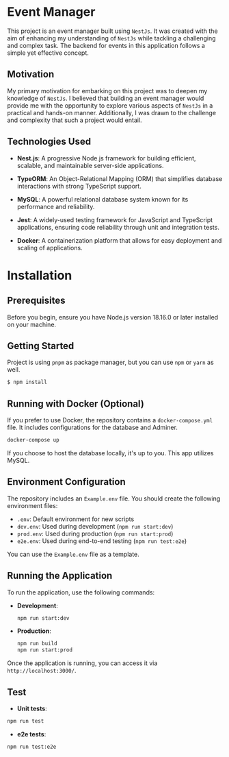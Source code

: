 # Event Manager

This project is an event manager built using `NestJs`. It was created with the aim of enhancing my understanding of `NestJs` while tackling a challenging and complex task. The backend for events in this application follows a simple yet effective concept.

## Motivation

My primary motivation for embarking on this project was to deepen my knowledge of `NestJs`. I believed that building an event manager would provide me with the opportunity to explore various aspects of `NestJs` in a practical and hands-on manner. Additionally, I was drawn to the challenge and complexity that such a project would entail.

## Technologies Used

- **Nest.js**: A progressive Node.js framework for building efficient, scalable, and maintainable server-side applications.

- **TypeORM**: An Object-Relational Mapping (ORM) that simplifies database interactions with strong TypeScript support.

- **MySQL**: A powerful relational database system known for its performance and reliability.

- **Jest**: A widely-used testing framework for JavaScript and TypeScript applications, ensuring code reliability through unit and integration tests.

- **Docker**: A containerization platform that allows for easy deployment and scaling of applications.

# Installation

## Prerequisites

Before you begin, ensure you have Node.js version 18.16.0 or later installed on your machine.

## Getting Started

Project is using `pnpm` as package manager, but you can use `npm` or `yarn` as well.
```bash
$ npm install
```

## Running with Docker (Optional)

If you prefer to use Docker, the repository contains a `docker-compose.yml` file. It includes configurations for the database and Adminer.

```bash
docker-compose up
```

If you choose to host the database locally, it's up to you. This app utilizes MySQL.

## Environment Configuration

The repository includes an `Example.env` file. You should create the following environment files:

- `.env`: Default environment for new scripts
- `dev.env`: Used during development (`npm run start:dev`)
- `prod.env`: Used during production (`npm run start:prod`)
- `e2e.env`: Used during end-to-end testing (`npm run test:e2e`)

You can use the `Example.env` file as a template.

## Running the Application

To run the application, use the following commands:

- **Development**:

  ```bash
  npm run start:dev
  ```

- **Production**:

  ```bash
  npm run build
  npm run start:prod
  ```

Once the application is running, you can access it via `http://localhost:3000/`.

## Test

- **Unit tests**:
```bash
npm run test
```
- **e2e tests**:
```bash
npm run test:e2e
```
